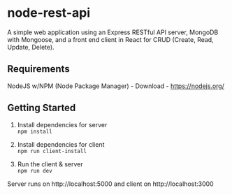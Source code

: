 # node-rest-api

A simple web application using an Express RESTful API server, MongoDB with Mongoose, and a front end client in React for CRUD (Create, Read, Update, Delete).

## Requirements

NodeJS w/NPM (Node Package Manager) - Download - https://nodejs.org/

## Getting Started

1. Install dependencies for server <br />
`npm install`

2. Install dependencies for client <br />
`npm run client-install`

3. Run the client & server <br />
`npm run dev`

Server runs on http://localhost:5000 and client on http://localhost:3000
